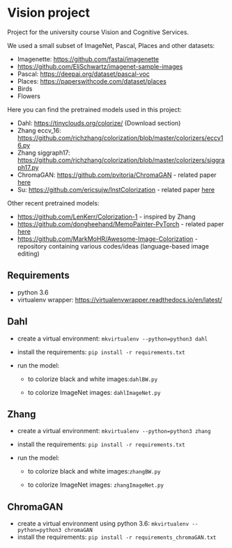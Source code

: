 # Vision project
Project for the university course Vision and Cognitive Services.

We used a small subset of ImageNet, Pascal, Places and other datasets:
- Imagenette: https://github.com/fastai/imagenette
- https://github.com/EliSchwartz/imagenet-sample-images
- Pascal: https://deepai.org/dataset/pascal-voc
- Places: https://paperswithcode.com/dataset/places
- Birds
- Flowers

Here you can find the pretrained models used in this project:
- Dahl: https://tinyclouds.org/colorize/ (Download section)
- Zhang eccv_16: https://github.com/richzhang/colorization/blob/master/colorizers/eccv16.py
- Zhang siggraph17: https://github.com/richzhang/colorization/blob/master/colorizers/siggraph17.py
- ChromaGAN: https://github.com/pvitoria/ChromaGAN - related paper [here](https://arxiv.org/pdf/1907.09837.pdf)
- Su: https://github.com/ericsujw/InstColorization - related paper [here](https://arxiv.org/pdf/2005.10825.pdf)

Other recent pretrained models:
- https://github.com/LenKerr/Colorization-1 - inspired by Zhang
- https://github.com/dongheehand/MemoPainter-PyTorch - related paper [here](https://arxiv.org/pdf/1906.11888.pdf)
- https://github.com/MarkMoHR/Awesome-Image-Colorization - repository containing various codes/ideas (language-based image editing)

## Requirements
- python 3.6
- virtualenv wrapper: https://virtualenvwrapper.readthedocs.io/en/latest/

## Dahl
- create a virtual environment: `mkvirtualenv --python=python3 dahl`
- install the requirements: `pip install -r requirements.txt`

- run the model: 
  - to colorize black and white images:`dahlBW.py`
  
  - to colorize ImageNet images: `dahlImageNet.py`
    
## Zhang
- create a virtual environment: `mkvirtualenv --python=python3 zhang`
- install the requirements: `pip install -r requirements.txt`

- run the model: 
  - to colorize black and white images:`zhangBW.py`
  
  - to colorize ImageNet images: `zhangImageNet.py`

## ChromaGAN
- create a virtual environment using python 3.6: `mkvirtualenv --python=python3 chromaGAN`
- install the requirements: `pip install -r requirements_chromaGAN.txt`